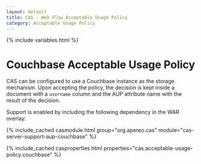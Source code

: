 ```yaml
---
layout: default
title: CAS - Web Flow Acceptable Usage Policy
category: Acceptable Usage Policy
---
```


{% include variables.html %}

# Couchbase Acceptable Usage Policy

CAS can be configured to use a Couchbase instance as the storage mechanism. Upon accepting the policy, the
decision is kept inside a document with a `username` column and the AUP attribute name with the result of the decision.

Support is enabled by including the following dependency in the WAR overlay:

{% include_cached casmodule.html group="org.apereo.cas" module="cas-server-support-aup-couchbase" %}

{% include_cached casproperties.html properties="cas.acceptable-usage-policy.couchbase" %}
